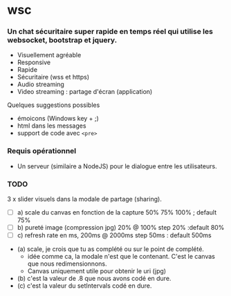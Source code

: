 # wsc

### Un chat sécuritaire super rapide en temps réel qui utilise les websocket, bootstrap et jquery.

- Visuellement agréable
- Responsive
- Rapide
- Sécuritaire (wss et https)
- Audio streaming
- Video streaming : partage d'écran (application)

Quelques suggestions possibles
- émoicons (Windows key + ;)
- html dans les messages
- support de code avec `<pre>`

### Requis opérationnel
 - Un serveur (similaire a NodeJS) pour le dialogue entre les utilisateurs.


### TODO

3 x slider visuels dans la modale de partage (sharing).
 - [ ] a) scale du canvas en fonction de la capture 50% 75% 100% ; default 75%
 - [ ] b) pureté image (compression jpg) 20% @ 100% step 20% :default 80%
 - [ ] c) refresh rate en ms, 200ms @ 2000ms step 50ms : default 500ms

 - (a) scale, je crois que tu as complété ou sur le point de complété.
   + idée comme ca, la modale n'est que le contenant. C'est le canvas que nous redimensionnons.
   + Canvas uniquement utile pour obtenir le uri (jpg)
 - (b) c'est la valeur de .8 que nous avons codé en dure.
 - (c) c'est la valeur du setIntervals codé en dure.
